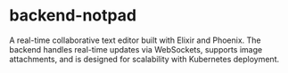 # backend-notpad
A real-time collaborative text editor built with Elixir and Phoenix. The backend handles real-time updates via WebSockets, supports image attachments, and is designed for scalability with Kubernetes deployment.

